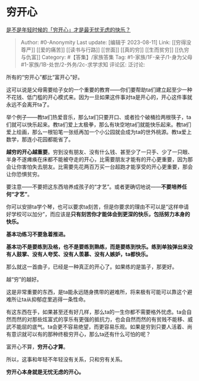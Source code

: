 # 穷开心
[是不是年轻时候的「穷开心」才是最无忧无虑的快乐？](https://www.zhihu.com/question/457145296/answer/1866504969)

> Author: #0-Anonymity
> Last update: [编辑于 2023-08-11]
> Link: [[穷得没尊严]] [[爱的痛苦]] [[读书与行路]] [[世面]] [[真的穷]] [[生而贫穷]] [[仇穷与仇富]]
> Category: #【答集】/家族答集
> Tag: #1-家族/1F-亲子/1-身为父母 #1-家族/1B-处世/2-外务/2c-求学求知
> 评论区:
> 泛讨论:

所有的“穷开心”都比“富开心”好。

这可以说是父母需要给子女的一个重要的教育——你们要帮助ta们建立起至少一种不花钱、低门槛的开心模式来。因为一旦如果这件事对ta是开心的，开心这件事就永远不会离开ta了。

举个例子——教ta们热爱音乐，那么ta们只要开口、或者捡个破桶捡两根筷子，ta们就可以快乐起来。教ta们爱上太极拳，那么有块空地ta们就能快乐起来。教ta们爱上绘画，那么一根铅笔一张纸再加一个小公园就会成为ta的世外桃源。教ta爱上数学，那连小花园都能省了。

**越穷的开心越重要**。穷到没有朋友、没有什么钱、甚至少了一只手、少了一只眼、半身不遂瘫痪在床都不能被夺走的开心，比需要朋友才能有的开心更重要，因为那会让你害怕失去朋友。比需要先花两百万买一台超跑才能享受的开心更重要，那会让你恐惧贫穷。

要注意——不要把这东西培养成孩子的“才艺”。或者更确切地说——**不要培养任何“才艺”**。

你可以安排ta学个琴，也可以要求ta刻苦，但是你要求的理由不可以是“这样申请好学校可以加分”，而应该是**只有刻苦你才能体会到更深的快乐，包括努力本身的快乐。**

**基本功练习不要急着推进。**

**基本功不是要练到及格，也不是要练到熟练，而是要练到快乐。练到单独弹出来没有人鼓掌、没有人夸奖、没有人羡慕、没有人嫉妒，ta都快乐。**

那么就这一首曲子，已经是一种真正的开心了。如果练的是笛子，那更好。

越“穷”的越好。

这是非常重要的东西，是ta能永远随身携带的避难所，将来极有可能可以靠这个避难所让ta从抑郁症里逃得一条性命。

有这东西在手，如果甚至还有好几样，那么ta的一生你都不需要格外忧虑。ta会自然而然的对那些炫富式的享乐有更强的抵抗力，也会自然而然的有贫贱不能移、威武不能屈的底气。ta会更不容易绝望，而更容易乐观。如果是穷到只要人活着、尚有意识就可以有的那种终极穷开心，那么ta还有什么可怕的呢？

富开心不算，**穷开心才算**。

所以，这事和年轻不年轻没有关系，只和穷有关系。

**穷开心本身就是无忧无虑的开心。**